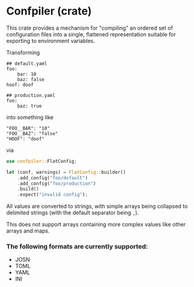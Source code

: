 # Confpiler (crate) #

This crate provides a mechanism for "compiling" an ordered set of configuration
files into a single, flattened representation suitable for exporting to
environment variables.

Transforming

```text
## default.yaml
foo:
    bar: 10
    baz: false
hoof: doof

## production.yaml
foo:
    baz: true
```

into something like

```text
"FOO__BAR": "10"
"FOO__BAZ": "false"
"HOOF": "doof"
```

via

```rust no_run
use confpiler::FlatConfig;

let (conf, warnings) = FlatConfig::builder()
    .add_config("foo/default")
    .add_config("foo/production")
    .build()
    .expect("invalid config");
```

All values are converted to strings, with simple arrays being collapsed to
delimited strings (with the default separator being `,`).

This does not support arrays containing more complex values like other arrays
and maps.

### The following formats are currently supported: ###

  * JOSN
  * TOML
  * YAML
  * INI
